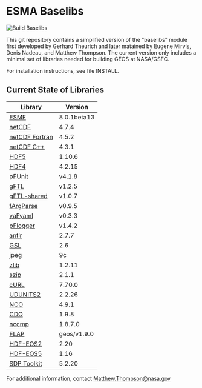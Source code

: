 # ESMA Baselibs

![Build Baselibs](https://github.com/GEOS-ESM/ESMA-Baselibs/workflows/Build%20Baselibs/badge.svg?branch=master)

This git repository contains a simplified version of the "baselibs"
module first developed by Gerhard Theurich and later matained by Eugene
Mirvis, Denis Nadeau, and Matthew Thompson. The current version only
includes a minimal set of libraries needed for building GEOS at
NASA/GSFC.

For installation instructions, see file INSTALL.
 
## Current State of Libraries

| Library                                                                  | Version     |
| ---                                                                      | ---         |
| [ESMF](https://www.earthsystemcog.org/projects/esmf/)                    | 8.0.1beta13 |
| [netCDF](https://github.com/Unidata/netcdf-c)                            | 4.7.4       |
| [netCDF Fortran](https://github.com/Unidata/netcdf-fortran)              | 4.5.2       |
| [netCDF C++](https://github.com/Unidata/netcdf-cxx4)                     | 4.3.1       |
| [HDF5](https://portal.hdfgroup.org/display/support)                      | 1.10.6      |
| [HDF4](https://portal.hdfgroup.org/display/support)                      | 4.2.15      |
| [pFUnit](https://github.com/Goddard-Fortran-Ecosystem/pFUnit)            | v4.1.8      |
| [gFTL](https://github.com/Goddard-Fortran-Ecosystem/gFTL)                | v1.2.5      |
| [gFTL-shared](https://github.com/Goddard-Fortran-Ecosystem/gFTL-shared)  | v1.0.7      |
| [fArgParse](https://github.com/Goddard-Fortran-Ecosystem/fArgParse)      | v0.9.5      |
| [yaFyaml](https://github.com/Goddard-Fortran-Ecosystem/yaFyaml)          | v0.3.3      |
| [pFlogger](https://github.com/Goddard-Fortran-Ecosystem/pFlogger)        | v1.4.2      |
| [antlr](https://www.antlr.org/)                                          | 2.7.7       |
| [GSL](https://www.gnu.org/software/gsl/)                                 | 2.6         |
| [jpeg](http://www.ijg.org/)                                              | 9c          |
| [zlib](http://www.zlib.net/)                                             | 1.2.11      |
| [szip](https://support.hdfgroup.org/doc_resource/SZIP/)                  | 2.1.1       |
| [cURL](https://curl.haxx.se/)                                            | 7.70.0      |
| [UDUNITS2](https://github.com/Unidata/UDUNITS-2)                         | 2.2.26      |
| [NCO](http://nco.sourceforge.net/)                                       | 4.9.1       |
| [CDO](https://code.mpimet.mpg.de/projects/cdo)                           | 1.9.8       |
| [nccmp](https://gitlab.com/remikz/nccmp)                                 | 1.8.7.0     |
| [FLAP](https://github.com/mathomp4/FLAP)                                 | geos/v1.9.0 |
| [HDF-EOS2](http://hdfeos.org/software/library.php)                       | 2.20        |
| [HDF-EOS5](http://hdfeos.org/software/library.php)                       | 1.16        |
| [SDP Toolkit](https://newsroom.gsfc.nasa.gov/sdptoolkit/TKDownload.html) | 5.2.20      |

For additional information, contact Matthew.Thompson@nasa.gov

